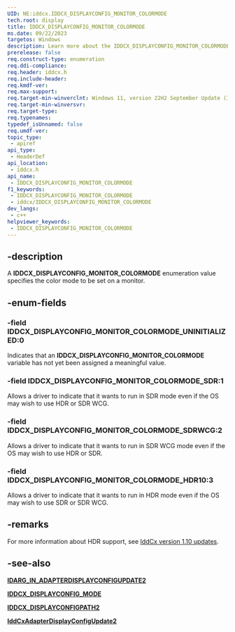 ```yaml
---
UID: NE:iddcx.IDDCX_DISPLAYCONFIG_MONITOR_COLORMODE
tech.root: display
title: IDDCX_DISPLAYCONFIG_MONITOR_COLORMODE
ms.date: 09/22/2023
targetos: Windows
description: Learn more about the IDDCX_DISPLAYCONFIG_MONITOR_COLORMODE enumeration.
prerelease: false
req.construct-type: enumeration
req.ddi-compliance: 
req.header: iddcx.h
req.include-header: 
req.kmdf-ver: 
req.max-support: 
req.target-min-winverclnt: Windows 11, version 22H2 September Update (IddCx version 1.10)
req.target-min-winversvr: 
req.target-type: 
req.typenames: 
typedef_isUnnamed: false
req.umdf-ver: 
topic_type:
 - apiref
api_type:
 - HeaderDef
api_location:
 - iddcx.h
api_name:
 - IDDCX_DISPLAYCONFIG_MONITOR_COLORMODE
f1_keywords:
 - IDDCX_DISPLAYCONFIG_MONITOR_COLORMODE
 - iddcx/IDDCX_DISPLAYCONFIG_MONITOR_COLORMODE
dev_langs:
 - c++
helpviewer_keywords:
 - IDDCX_DISPLAYCONFIG_MONITOR_COLORMODE
---
```


## -description

A **IDDCX_DISPLAYCONFIG_MONITOR_COLORMODE** enumeration value specifies the color mode to be set on a monitor.

## -enum-fields

### -field IDDCX_DISPLAYCONFIG_MONITOR_COLORMODE_UNINITIALIZED:0

Indicates that an **IDDCX_DISPLAYCONFIG_MONITOR_COLORMODE** variable has not yet been assigned a meaningful value.

### -field IDDCX_DISPLAYCONFIG_MONITOR_COLORMODE_SDR:1

Allows a driver to indicate that it wants to run in SDR mode even if the OS may wish to use HDR or SDR WCG.

### -field IDDCX_DISPLAYCONFIG_MONITOR_COLORMODE_SDRWCG:2

Allows a driver to indicate that it wants to run in SDR WCG mode even if the OS may wish to use HDR or SDR.

### -field IDDCX_DISPLAYCONFIG_MONITOR_COLORMODE_HDR10:3

Allows a driver to indicate that it wants to run in HDR mode even if the OS may wish to use SDR or SDR WCG.

## -remarks

For more information about HDR support, see [IddCx version 1.10 updates](/windows-hardware/drivers/display/iddcx1.10-updates).

## -see-also

[**IDARG_IN_ADAPTERDISPLAYCONFIGUPDATE2**](ns-iddcx-idarg_in_adapterdisplayconfigupdate2.md)

[**IDDCX_DISPLAYCONFIG_MODE**](ns-iddcx-iddcx_displayconfig_mode.md)

[**IDDCX_DISPLAYCONFIGPATH2**](ns-iddcx-iddcx_displayconfigpath2.md)

[**IddCxAdapterDisplayConfigUpdate2**](nf-iddcx-iddcxadapterdisplayconfigupdate2.md)
